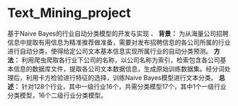 # Text_Mining_project
基于Naive Bayes的行业自动分类模型的开发与实现
、
**背景：** 为从海量公司招聘信息中提取有用信息为精准推荐做准备，需要对发布招聘信息的各公司所属的行业进行自动分类，使得给定公司文本基本信息实现所属行业的自动分类预测。
**方法：** 利用爬虫爬取各行业下公司的名称，以公司名称为索引，检索包含各公司基本信息的数据库文件，提取各公司文本数据信息，生成原始训练数据集。经分词处理后，利用卡方检验进行特征的选择，训练Naive Bayes模型进行文本分类。
**总述：** 针对128个行业，其中一级行业16个，共需分类模型17个，其中1个一级行业分类模型，16个二级行业分类模型。
